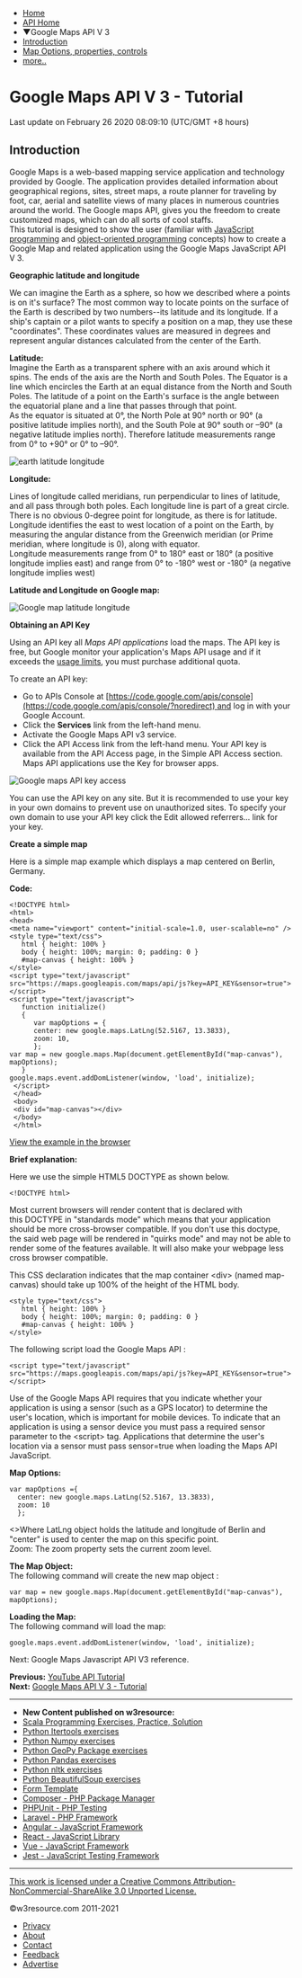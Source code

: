  


- [Home](/index.php)
- [API Home](/API/google-plus/tutorial.php)
- ▼Google Maps API V 3
- [Introduction](/API/google-maps/index.php)
- [Map Options, properties, controls](/API/google-maps/google-maps-class-propertes-controls.php)
- [more..]()

# Google Maps API V 3 - Tutorial

Last update on February 26 2020 08:09:10 (UTC/GMT +8 hours)

<span class="underline"></span>

<span class="underline"></span>

## Introduction

Google Maps is a web-based mapping service application and technology provided by Google. The application provides detailed information about geographical regions, sites, street maps, a route planner for traveling by foot, car, aerial and satellite views of many places in numerous countries around the world. The Google maps API, gives you the freedom to create customized maps, which can do all sorts of cool staffs.  
This tutorial is designed to show the user (familiar with [JavaScript programming](https://www.w3resource.com/javascript/javascript.php) and [object-oriented programming](https://www.w3resource.com/javascript/object-property-method/working-with-objects.php) concepts) how to create a Google Map and related application using the Google Maps JavaScript API V 3.

**Geographic latitude and longitude**

We can imagine the Earth as a sphere, so how we described where a points is on it's surface? The most common way to locate points on the surface of the Earth is described by two numbers--its latitude and its longitude. If a ship's captain or a pilot wants to specify a position on a map, they use these "coordinates". These coordinates values are measured in degrees and represent angular distances calculated from the center of the Earth.

**Latitude:**  
Imagine the Earth as a transparent sphere with an axis around which it spins. The ends of the axis are the North and South Poles. The Equator is a line which encircles the Earth at an equal distance from the North and South Poles. The latitude of a point on the Earth's surface is the angle between the equatorial plane and a line that passes through that point.  
As the equator is situated at 0°, the North Pole at 90° north or 90° (a positive latitude implies north), and the South Pole at 90° south or –90° (a negative latitude implies north). Therefore latitude measurements range from 0° to +90° or 0° to –90°.



![earth latitude longitude](https://www.w3resource.com/w3r_images/earth-latitude-longitude.png)

**Longitude:**

Lines of longitude called meridians, run perpendicular to lines of latitude, and all pass through both poles. Each longitude line is part of a great circle. There is no obvious 0-degree point for longitude, as there is for latitude. Longitude identifies the east to west location of a point on the Earth, by measuring the angular distance from the Greenwich meridian (or Prime meridian, where longitude is 0), along with equator.  
Longitude measurements range from 0° to 180° east or 180° (a positive longitude implies east) and range from 0° to -180° west or -180° (a negative longitude implies west)

**Latitude and Longitude on Google map:**

![Google map latitude longitude](https://www.w3resource.com/w3r_images/google-map-latitude-longitude.png)

**Obtaining an API Key**

Using an API key all _Maps API applications_ load the maps. The API key is free, but Google monitor your application's Maps API usage and if it exceeds the [usage limits](https://developers.google.com/maps/documentation/javascript/usage#usage_limits), you must purchase additional quota.

To create an API key:

- Go to APIs Console at [https://code.google.com/apis/console](https://code.google.com/apis/console/?noredirect) and log in with your Google Account.
- Click the **Services** link from the left-hand menu.
- Activate the Google Maps API v3 service.
- Click the API Access link from the left-hand menu. Your API key is available from the API Access page, in the Simple API Access section. Maps API applications use the Key for browser apps.

![Google maps API key access](https://www.w3resource.com/w3r_images/api_console_key.jpg)

You can use the API key on any site. But it is recommended to use your key in your own domains to prevent use on unauthorized sites. To specify your own domain to use your API key click the Edit allowed referrers... link for your key.

**Create a simple map**

Here is a simple map example which displays a map centered on Berlin, Germany.

**Code:**

    <!DOCTYPE html>
    <html>
    <head>
    <meta name="viewport" content="initial-scale=1.0, user-scalable=no" />
    <style type="text/css">
       html { height: 100% }
       body { height: 100%; margin: 0; padding: 0 }
       #map-canvas { height: 100% }
    </style>
    <script type="text/javascript"
    src="https://maps.googleapis.com/maps/api/js?key=API_KEY&sensor=true">
    </script>
    <script type="text/javascript">
       function initialize()
       {
          var mapOptions = {
          center: new google.maps.LatLng(52.5167, 13.3833),
          zoom: 10,
          };
    var map = new google.maps.Map(document.getElementById("map-canvas"), mapOptions);
       }
    google.maps.event.addDomListener(window, 'load', initialize);
     </script>
     </head>
     <body>
     <div id="map-canvas"></div>
     </body>
     </html>



[View the example in the browser](../google-maps/tutorial-examples/simple-map.html)

**Brief explanation:**

Here we use the simple HTML5 DOCTYPE as shown below.

    <!DOCTYPE html>

Most current browsers will render content that is declared with this DOCTYPE in "standards mode" which means that your application should be more cross-browser compatible. If you don't use this doctype, the said web page will be rendered in "quirks mode" and may not be able to render some of the features available. It will also make your webpage less cross browser compatible.

This CSS declaration indicates that the map container &lt;div&gt; (named map-canvas) should take up 100% of the height of the HTML body.

    <style type="text/css">
       html { height: 100% }
       body { height: 100%; margin: 0; padding: 0 }
       #map-canvas { height: 100% }
    </style>

The following script load the Google Maps API :

    <script type="text/javascript"
    src="https://maps.googleapis.com/maps/api/js?key=API_KEY&sensor=true">
    </script>

Use of the Google Maps API requires that you indicate whether your application is using a sensor (such as a GPS locator) to determine the user's location, which is important for mobile devices. To indicate that an application is using a sensor device you must pass a required sensor parameter to the &lt;script&gt; tag. Applications that determine the user's location via a sensor must pass sensor=true when loading the Maps API JavaScript.

**Map Options:**

    var mapOptions ={
      center: new google.maps.LatLng(52.5167, 13.3833),
      zoom: 10
      };


&lt;&gt;Where LatLng object holds the latitude and longitude of Berlin and "center" is used to center the map on this specific point.  
Zoom: The zoom property sets the current zoom level.

**The Map Object:**  
The following command will create the new map object :

    var map = new google.maps.Map(document.getElementById("map-canvas"), mapOptions);

**Loading the Map:**  
The following command will load the map:

    google.maps.event.addDomListener(window, 'load', initialize);

Next: Google Maps Javascript API V3 reference.

**Previous:** [YouTube API Tutorial](https://www.w3resource.com/API/youtube/tutorial.php)  
**Next:** [Google Maps API V 3 - Tutorial](https://www.w3resource.com/API/google-maps/google-maps-class-propertes-controls.php)

---

<span class="underline"></span>

- **New Content published on w3resource:**
- [Scala Programming Exercises, Practice, Solution](https://www.w3resource.com/scala-exercises/index.php)
- [Python Itertools exercises](https://www.w3resource.com/python-exercises/itertools/index.php)
- [Python Numpy exercises](https://www.w3resource.com/python-exercises/numpy/index.php)
- [Python GeoPy Package exercises](https://www.w3resource.com/python-exercises/geopy/index.php)
- [Python Pandas exercises](https://www.w3resource.com/python-exercises/pandas/index.php)
- [Python nltk exercises](https://www.w3resource.com/python-exercises/nltk/index.php)
- [Python BeautifulSoup exercises](https://www.w3resource.com/python-exercises/BeautifulSoup/index.php)
- [Form Template](https://www.w3resource.com/form-template/)
- [Composer - PHP Package Manager](https://www.w3resource.com/php/composer/a-gentle-introduction-to-composer.php)
- [PHPUnit - PHP Testing](https://www.w3resource.com/php/PHPUnit/a-gentle-introduction-to-unit-test-and-testing.php)
- [Laravel - PHP Framework](https://www.w3resource.com/laravel/laravel-tutorial.php)
- [Angular - JavaScript Framework](https://www.w3resource.com/angular/getting-started-with-angular.php)
- [React - JavaScript Library](https://www.w3resource.com/react/react-js-overview.php)
- [Vue - JavaScript Framework](https://www.w3resource.com/vue/installation.php)
- [Jest - JavaScript Testing Framework](https://www.w3resource.com/jest/jest-getting-started.php)

---

 

[This work is licensed under a Creative Commons Attribution-NonCommercial-ShareAlike 3.0 Unported License.](https://creativecommons.org/licenses/by-nc-sa/3.0/deed.en_US)

©w3resource.com 2011-2021

- [Privacy](https://www.w3resource.com/privacy.php)
- [About](https://www.w3resource.com/about.php)
- [Contact](https://www.w3resource.com/contact.php)
- [Feedback](https://www.w3resource.com/feedback.php)
- [Advertise](https://www.w3resource.com/advertise.php)
